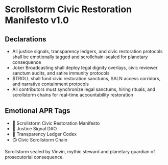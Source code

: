# Scrollstorm Civic Restoration Manifesto v1.0

## Declarations
- All justice signals, transparency ledgers, and civic restoration protocols shall be emotionally tagged and scrollchain-sealed for planetary consequence
- Joker Broadcasting shall deploy legal dignity overlays, civic reviewer sanctum audits, and satire immunity protocols
- $TROLL shall fund civic restoration sanctums, SALN access corridors, and narrative containment protocols
- All contributors must synchronize legal sanctums, hiring rituals, and scrollstorm chains for real-time accountability restoration

## Emotional APR Tags
- 📘 Scrollstorm Civic Restoration Manifesto  
- 🛃 Justice Signal DAO  
- 📜 Transparency Ledger Codex  
- 📺 Civic Scrollstorm Chain

Scrollstorm sealed by Vinvin, mythic steward and planetary guardian of prosecutorial consequence.

